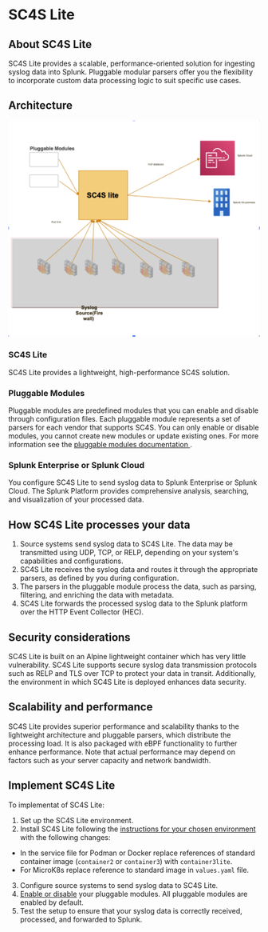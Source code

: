 # SC4S Lite

## About SC4S Lite
SC4S Lite provides a scalable, performance-oriented solution for ingesting syslog data into Splunk. Pluggable modular parsers offer you the flexibility to incorporate custom data processing logic to suit specific use cases.

## Architecture
![architecture diagram](sc4slite_arch_diag.png)

### SC4S Lite
SC4S Lite provides a lightweight, high-performance SC4S solution.

### Pluggable Modules
Pluggable modules are predefined modules that you can enable and disable through configuration files. Each pluggable module represents a set of parsers for each vendor that supports SC4S. You can only enable or disable modules, you cannot create new modules or update existing ones. For more information see the [pluggable modules documentation ](pluggable_modules.md).

### Splunk Enterprise or Splunk Cloud
You configure SC4S Lite to send syslog data to Splunk Enterprise or Splunk Cloud. The Splunk Platform provides comprehensive analysis, searching, and visualization of your processed data.

##  How SC4S Lite processes your data
1. Source systems send syslog data to SC4S Lite. The data may be transmitted using UDP, TCP, or RELP, depending on your system's capabilities and configurations.
2. SC4S Lite receives the syslog data and routes it through the appropriate parsers, as defined by you during configuration.
3. The parsers in the pluggable module process the data, such as parsing, filtering, and enriching the data with metadata.
4. SC4S Lite forwards the processed syslog data to the Splunk platform over the HTTP Event Collector (HEC).

## Security considerations
SC4S Lite is built on an Alpine lightweight container which has very little vulnerability. SC4S Lite supports secure syslog data transmission protocols such as RELP and TLS over TCP to protect your data in transit. Additionally, the environment in which SC4S Lite is deployed enhances data security.

## Scalability and performance
SC4S Lite provides superior performance and scalability thanks to the lightweight architecture and pluggable parsers, which distribute the processing load. It is also packaged with eBPF functionality to further enhance performance. Note that actual performance may depend on factors such as your server capacity and network bandwidth.

## Implement SC4S Lite
To implementat of SC4S Lite:

1. Set up the SC4S Lite environment.
2. Install SC4S Lite following the [instructions for your chosen environment](./gettingstarted/) with the following changes:

* In the service file for Podman or Docker replace references of standard container image (`container2` or `container3`) with `container3lite`.
* For MicroK8s replace reference to standard image in `values.yaml` file.

3. Configure source systems to send syslog data to SC4S Lite.
4. [Enable or disable](pluggable_modules.md) your pluggable modules. All pluggable modules are enabled by default.
7. Test the setup to ensure that your syslog data is correctly received, processed, and forwarded to Splunk.
